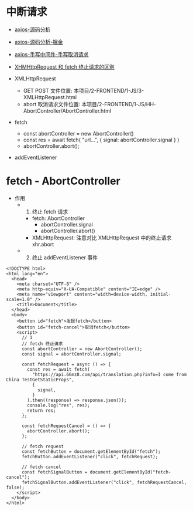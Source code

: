 # 中断请求

- [axios-源码分析](https://github.com/woow-wu7/7-react-admin-ts/tree/master/src/SOURCE-CODE-ANALYSIS/AXIOS)
- [axios-源码分析-掘金](https://juejin.cn/post/6844904147532120072)
- [axios-手写中间件-手写取消请求](https://github.com/woow-wu7/6-penetrate/blob/main/2-FRONTEND/1-JS/8-promise/AXIOS-MIDDLEWARE/axios-middleware.html)
- [XHMHttpRequest 和 fetch 终止请求的区别](https://github.com/woow-wu7/6-penetrate/blob/main/2-FRONTEND/1-JS/HH-AbortController)

- XMLHttpRequest
  - GET POST 文件位置: 本项目/2-FRONTEND/1-JS/3-XMLHttpRequest.html
  - abort 取消请求文件位置: 本项目/2-FRONTEND/1-JS/HH-AbortController/AbortController.html
- fetch
  - const abortController = new AbortController()
  - const res = await fetch( "url...", { signal: abortController.signal } )
  - abortController.abort();
- addEventListener

# fetch - AbortController

- 作用
  - 1. 终止 fetch 请求
    - fetch: AbortController
      - abortController.signal
      - abortController.abort()
    - XMLHttpRequest: 注意对比 XMLHttpRequest 中的终止请求 xhr.abort
  - 2. 终止 addEventListener 事件

```
<!DOCTYPE html>
<html lang="en">
  <head>
    <meta charset="UTF-8" />
    <meta http-equiv="X-UA-Compatible" content="IE=edge" />
    <meta name="viewport" content="width=device-width, initial-scale=1.0" />
    <title>Document</title>
  </head>
  <body>
    <button id="fetch">发起fetch</button>
    <button id="fetch-cancel">取消fetch</button>
    <script>
      // 1
      // fetch 终止请求
      const abortController = new AbortController();
      const signal = abortController.signal;

      const fetchRequest = async () => {
        const res = await fetch(
          "https://api.66mz8.com/api/translation.php?info=I come from China TestGetStaticProps",
          {
            signal,
          }
        ).then((response) => response.json());
        console.log("res", res);
        return res;
      };

      const fetchRequestCancel = () => {
        abortController.abort();
      };

      // fetch request
      const fetchButton = document.getElementById("fetch");
      fetchButton.addEventListener("click", fetchRequest);

      // fetch cancel
      const fetchSignalButton = document.getElementById("fetch-cancel");
      fetchSignalButton.addEventListener("click", fetchRequestCancel, false);
    </script>
  </body>
</html>
```
